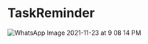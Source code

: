 # TaskReminder

![WhatsApp Image 2021-11-23 at 9 08 14 PM](https://user-images.githubusercontent.com/66944843/143067325-0f79d1ef-a720-458b-aba5-ef1e9412ad2e.jpeg)
